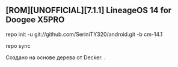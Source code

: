 ## [ROM][UNOFFICIAL][7.1.1] LineageOS 14 for Doogee X5PRO

repo init -u git://github.com/SeriniTY320/android.git -b cm-14.1

repo sync
 
Создано на основе дерева от Decker. 
.
